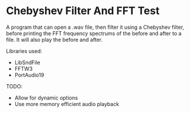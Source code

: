 # Chebyshev Filter And FFT Test
A program that can open a .wav file, then filter it using a Chebyshev filter, before printing the FFT frequency spectrums of the before and after to a file. It will also play the before and after.

Libraries used:
* LibSndFile
* FFTW3
* PortAudio19

TODO:
* Allow for dynamic options
* Use more memory efficient audio playback
